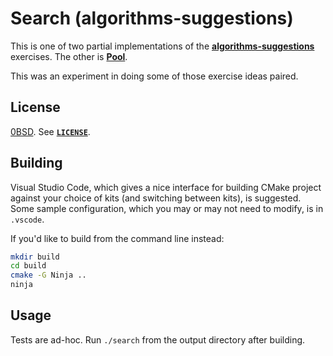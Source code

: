 <!-- SPDX-License-Identifier: 0BSD -->

# Search (algorithms-suggestions)

This is one of two partial implementations of the
[**algorithms-suggestions**](https://github.com/EliahKagan/algorithms-suggestions)
exercises. The other is [**Pool**](https://github.com/EliahKagan/Pool).

This was an experiment in doing some of those exercise ideas paired.

## License

[0BSD](https://spdx.org/licenses/0BSD.html). See [**`LICENSE`**](LICENSE).

## Building

Visual Studio Code, which gives a nice interface for building CMake project
against your choice of kits (and switching between kits), is suggested. Some
sample configuration, which you may or may not need to modify, is in `.vscode`.

If you'd like to build from the command line instead:

```sh
mkdir build
cd build
cmake -G Ninja ..
ninja
```

## Usage

Tests are ad-hoc. Run `./search` from the output directory after building.
